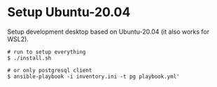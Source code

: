 # Setup Ubuntu-20.04

Setup development desktop based on Ubuntu-20.04 (it also works for WSL2).


``` shell
# run to setup everything
$ ./install.sh

# or only postgresql client
$ ansible-playbook -i inventory.ini -t pg playbook.yml'
```
